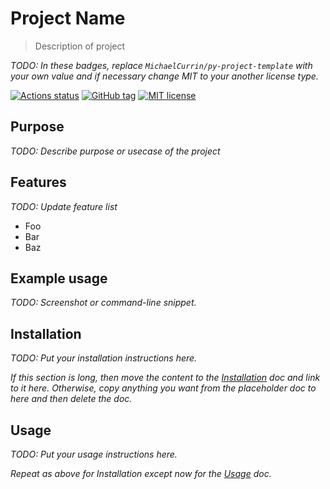 # Project Name
> Description of project

_TODO: In these badges, replace `MichaelCurrin/py-project-template` with your own value and if necessary change MIT to your another license type._

[![Actions status](https://github.com/MichaelCurrin/py-project-template/workflows/Python%20application/badge.svg)](https://github.com/MichaelCurrin/py-project-template/actions)
[![GitHub tag](https://img.shields.io/github/tag/MichaelCurrin/py-project-template.svg)](https://GitHub.com/MichaelCurrin/py-project-template/tags/)
[![MIT license](https://img.shields.io/badge/License-MIT-blue.svg)](https://github.com/MichaelCurrin/py-project-template/blob/master/LICENSE)

## Purpose

_TODO: Describe purpose or usecase of the project_

## Features

_TODO: Update feature list_

- Foo
- Bar
- Baz

## Example usage

_TODO: Screenshot or command-line snippet._


## Installation

_TODO: Put your installation instructions here._

_If this section is long, then move the content to the [Installation](/docs/installation.md) doc and link to it here. Otherwise, copy anything you want from the placeholder doc to here and then delete the doc._


## Usage

_TODO: Put your usage instructions here._

_Repeat as above for Installation except now for the [Usage](/docs/usage.md) doc._

